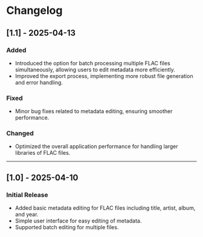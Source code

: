 # Changelog

## [1.1] - 2025-04-13
### Added
- Introduced the option for batch processing multiple FLAC files simultaneously, allowing users to edit metadata more efficiently.
- Improved the export process, implementing more robust file generation and error handling.

### Fixed
- Minor bug fixes related to metadata editing, ensuring smoother performance.

### Changed
- Optimized the overall application performance for handling larger libraries of FLAC files.

---

## [1.0] - 2025-04-10
### Initial Release
- Added basic metadata editing for FLAC files including title, artist, album, and year.
- Simple user interface for easy editing of metadata.
- Supported batch editing for multiple files.

